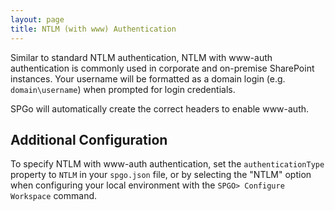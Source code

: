 ```yaml
---
layout: page
title: NTLM (with www) Authentication
---
```


Similar to standard NTLM authentication, NTLM with www-auth authentication is commonly used in corporate and on-premise SharePoint instances. Your username will be formatted as a domain login (e.g. `domain\username`) when prompted for login credentials.

SPGo will automatically create the correct headers to enable www-auth.

## Additional Configuration

To specify NTLM with www-auth authentication, set the `authenticationType` property to `NTLM` in your `spgo.json` file, or by selecting the "NTLM" option when configuring your local environment with the `SPGO> Configure Workspace` command.
